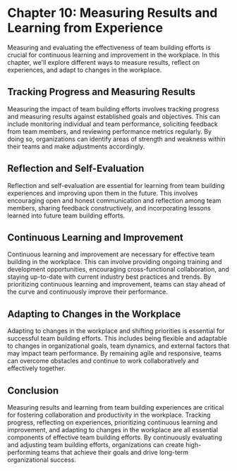 Chapter 10: Measuring Results and Learning from Experience
==========================================================

Measuring and evaluating the effectiveness of team building efforts is crucial for continuous learning and improvement in the workplace. In this chapter, we'll explore different ways to measure results, reflect on experiences, and adapt to changes in the workplace.

Tracking Progress and Measuring Results
---------------------------------------

Measuring the impact of team building efforts involves tracking progress and measuring results against established goals and objectives. This can include monitoring individual and team performance, soliciting feedback from team members, and reviewing performance metrics regularly. By doing so, organizations can identify areas of strength and weakness within their teams and make adjustments accordingly.

Reflection and Self-Evaluation
------------------------------

Reflection and self-evaluation are essential for learning from team building experiences and improving upon them in the future. This involves encouraging open and honest communication and reflection among team members, sharing feedback constructively, and incorporating lessons learned into future team building efforts.

Continuous Learning and Improvement
-----------------------------------

Continuous learning and improvement are necessary for effective team building in the workplace. This can involve providing ongoing training and development opportunities, encouraging cross-functional collaboration, and staying up-to-date with current industry best practices and trends. By prioritizing continuous learning and improvement, teams can stay ahead of the curve and continuously improve their performance.

Adapting to Changes in the Workplace
------------------------------------

Adapting to changes in the workplace and shifting priorities is essential for successful team building efforts. This includes being flexible and adaptable to changes in organizational goals, team dynamics, and external factors that may impact team performance. By remaining agile and responsive, teams can overcome obstacles and continue to work collaboratively and effectively together.

Conclusion
----------

Measuring results and learning from team building experiences are critical for fostering collaboration and productivity in the workplace. Tracking progress, reflecting on experiences, prioritizing continuous learning and improvement, and adapting to changes in the workplace are all essential components of effective team building efforts. By continuously evaluating and adjusting team building efforts, organizations can create high-performing teams that achieve their goals and drive long-term organizational success.
